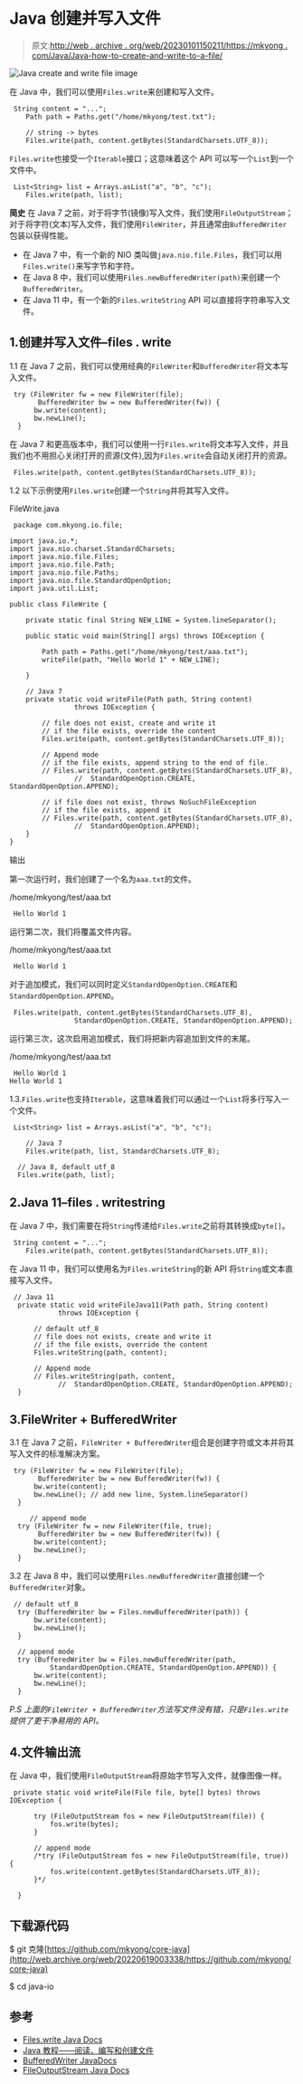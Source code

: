 # Java 创建并写入文件

> 原文:[http://web . archive . org/web/20230101150211/https://mkyong . com/Java/Java-how-to-create-and-write-to-a-file/](http://web.archive.org/web/20230101150211/https://mkyong.com/java/java-how-to-create-and-write-to-a-file/)

![Java create and write file image](../Images/84809e89634363db31b20fa2199b3991.png)

在 Java 中，我们可以使用`Files.write`来创建和写入文件。

```
 String content = "...";
	Path path = Paths.get("/home/mkyong/test.txt");

	// string -> bytes
	Files.write(path, content.getBytes(StandardCharsets.UTF_8)); 
```

`Files.write`也接受一个`Iterable`接口；这意味着这个 API 可以写一个`List`到一个文件中。

```
 List<String> list = Arrays.asList("a", "b", "c");
	Files.write(path, list); 
```

**简史**
在 Java 7 之前，对于将字节(镜像)写入文件，我们使用`FileOutputStream`；对于将字符(文本)写入文件，我们使用`FileWriter`，并且通常由`BufferedWriter`包装以获得性能。

*   在 Java 7 中，有一个新的 NIO 类叫做`java.nio.file.Files`，我们可以用`Files.write()`来写字节和字符。
*   在 Java 8 中，我们可以使用`Files.newBufferedWriter(path)`来创建一个`BufferedWriter`。
*   在 Java 11 中，有一个新的`Files.writeString` API 可以直接将字符串写入文件。

## 1.创建并写入文件–files . write

1.1 在 Java 7 之前，我们可以使用经典的`FileWriter`和`BufferedWriter`将文本写入文件。

```
 try (FileWriter fw = new FileWriter(file);
       BufferedWriter bw = new BufferedWriter(fw)) {
      bw.write(content);
      bw.newLine();
  } 
```

在 Java 7 和更高版本中，我们可以使用一行`Files.write`将文本写入文件，并且我们也不用担心关闭打开的资源(文件),因为`Files.write`会自动关闭打开的资源。

```
 Files.write(path, content.getBytes(StandardCharsets.UTF_8)); 
```

1.2 以下示例使用`Files.write`创建一个`String`并将其写入文件。

FileWrite.java

```
 package com.mkyong.io.file;

import java.io.*;
import java.nio.charset.StandardCharsets;
import java.nio.file.Files;
import java.nio.file.Path;
import java.nio.file.Paths;
import java.nio.file.StandardOpenOption;
import java.util.List;

public class FileWrite {

    private static final String NEW_LINE = System.lineSeparator();

    public static void main(String[] args) throws IOException {

        Path path = Paths.get("/home/mkyong/test/aaa.txt");
        writeFile(path, "Hello World 1" + NEW_LINE);

    }

    // Java 7
    private static void writeFile(Path path, String content)
				throws IOException {

        // file does not exist, create and write it
        // if the file exists, override the content
        Files.write(path, content.getBytes(StandardCharsets.UTF_8));

        // Append mode
        // if the file exists, append string to the end of file.
        // Files.write(path, content.getBytes(StandardCharsets.UTF_8),
				//	StandardOpenOption.CREATE, StandardOpenOption.APPEND);

        // if file does not exist, throws NoSuchFileException
        // if the file exists, append it
        // Files.write(path, content.getBytes(StandardCharsets.UTF_8),
				//	StandardOpenOption.APPEND);
    }
} 
```

输出

第一次运行时，我们创建了一个名为`aaa.txt`的文件。

/home/mkyong/test/aaa.txt

```
 Hello World 1 
```

运行第二次，我们将覆盖文件内容。

/home/mkyong/test/aaa.txt

```
 Hello World 1 
```

对于追加模式，我们可以同时定义`StandardOpenOption.CREATE`和`StandardOpenOption.APPEND`。

```
 Files.write(path, content.getBytes(StandardCharsets.UTF_8),
				StandardOpenOption.CREATE, StandardOpenOption.APPEND); 
```

运行第三次，这次启用追加模式，我们将把新内容追加到文件的末尾。

/home/mkyong/test/aaa.txt

```
 Hello World 1
Hello World 1 
```

1.3.`Files.write`也支持`Iterable`，这意味着我们可以通过一个`List`将多行写入一个文件。

```
 List<String> list = Arrays.asList("a", "b", "c");

	// Java 7
	Files.write(path, list, StandardCharsets.UTF_8);

  // Java 8, default utf_8
  Files.write(path, list); 
```

## 2.Java 11–files . writestring

在 Java 7 中，我们需要在将`String`传递给`Files.write`之前将其转换成`byte[]`。

```
 String content = "...";
	Files.write(path, content.getBytes(StandardCharsets.UTF_8)); 
```

在 Java 11 中，我们可以使用名为`Files.writeString`的新 API 将`String`或文本直接写入文件。

```
 // Java 11
  private static void writeFileJava11(Path path, String content)
			throws IOException {

      // default utf_8
      // file does not exists, create and write it
      // if the file exists, override the content
      Files.writeString(path, content);

      // Append mode
      // Files.writeString(path, content,
			//	StandardOpenOption.CREATE, StandardOpenOption.APPEND);
  } 
```

## 3.FileWriter + BufferedWriter

3.1 在 Java 7 之前，`FileWriter + BufferedWriter`组合是创建字符或文本并将其写入文件的标准解决方案。

```
 try (FileWriter fw = new FileWriter(file);
       BufferedWriter bw = new BufferedWriter(fw)) {
      bw.write(content);
      bw.newLine(); // add new line, System.lineSeparator()
  }

	 // append mode
  try (FileWriter fw = new FileWriter(file, true);
       BufferedWriter bw = new BufferedWriter(fw)) {
      bw.write(content);
      bw.newLine();
  } 
```

3.2 在 Java 8 中，我们可以使用`Files.newBufferedWriter`直接创建一个`BufferedWriter`对象。

```
 // default utf_8
  try (BufferedWriter bw = Files.newBufferedWriter(path)) {
      bw.write(content);
      bw.newLine();
  }

  // append mode
  try (BufferedWriter bw = Files.newBufferedWriter(path,
          StandardOpenOption.CREATE, StandardOpenOption.APPEND)) {
      bw.write(content);
      bw.newLine();
  } 
```

*P.S 上面的`FileWriter + BufferedWriter`方法写文件没有错，只是`Files.write`提供了更干净易用的 API。*

## 4.文件输出流

在 Java 中，我们使用`FileOutputStream`将原始字节写入文件，就像图像一样。

```
 private static void writeFile(File file, byte[] bytes) throws IOException {

      try (FileOutputStream fos = new FileOutputStream(file)) {
          fos.write(bytes);
      }

      // append mode
      /*try (FileOutputStream fos = new FileOutputStream(file, true)) {
          fos.write(content.getBytes(StandardCharsets.UTF_8));
      }*/

  } 
```

## 下载源代码

$ git 克隆[https://github.com/mkyong/core-java](http://web.archive.org/web/20220619003338/https://github.com/mkyong/core-java)

$ cd java-io

## 参考

*   [Files.write Java Docs](http://web.archive.org/web/20220619003338/https://docs.oracle.com/javase/8/docs/api/java/nio/file/Files.html#write-java.nio.file.Path-java.lang.Iterable-java.nio.charset.Charset-java.nio.file.OpenOption...-)
*   [Java 教程——阅读、编写和创建文件](http://web.archive.org/web/20220619003338/https://docs.oracle.com/javase/tutorial/essential/io/file.html)
*   [BufferedWriter JavaDocs](http://web.archive.org/web/20220619003338/https://docs.oracle.com/javase/8/docs/api/java/io/BufferedWriter.html)
*   [FileOutputStream Java Docs](http://web.archive.org/web/20220619003338/https://docs.oracle.com/javase/8/docs/api/java/io/FileOutputStream.html)

<input type="hidden" id="mkyong-current-postId" value="15026">